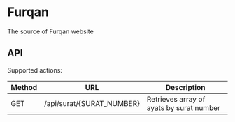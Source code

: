 # Furqan

The source of Furqan website

## API

Supported actions:

| Method | URL | Description
|---|---|---|
| GET | /api/surat/{SURAT_NUMBER} | Retrieves array of ayats by surat number |
